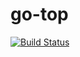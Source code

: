 # go-top

[![Build Status](https://travis-ci.org/olivierlemasle/go-top.svg?branch=master)](https://travis-ci.org/olivierlemasle/go-top)
